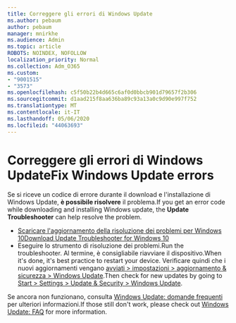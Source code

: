 ```yaml
---
title: Correggere gli errori di Windows Update
ms.author: pebaum
author: pebaum
manager: mnirkhe
ms.audience: Admin
ms.topic: article
ROBOTS: NOINDEX, NOFOLLOW
localization_priority: Normal
ms.collection: Adm_O365
ms.custom:
- "9001515"
- "3573"
ms.openlocfilehash: c5f50b22b4d665c6af0d0bbcb901d79657f2b306
ms.sourcegitcommit: d1aad215f8aa636ba89c93a13a0c9d90e997f752
ms.translationtype: MT
ms.contentlocale: it-IT
ms.lasthandoff: 05/06/2020
ms.locfileid: "44063693"
---
```

# <a name="fix-windows-update-errors"></a><span data-ttu-id="41863-102">Correggere gli errori di Windows Update</span><span class="sxs-lookup"><span data-stu-id="41863-102">Fix Windows Update errors</span></span>

<span data-ttu-id="41863-103">Se si riceve un codice di errore durante il download e l'installazione di Windows Update, **è possibile risolvere** il problema.</span><span class="sxs-lookup"><span data-stu-id="41863-103">If you get an error code while downloading and installing Windows update, the **Update Troubleshooter** can help resolve the problem.</span></span>

- [<span data-ttu-id="41863-104">Scaricare l'aggiornamento della risoluzione dei problemi per Windows 10</span><span class="sxs-lookup"><span data-stu-id="41863-104">Download Update Troubleshooter for Windows 10</span></span>](https://support.microsoft.com/help/4027322/windows-update-troubleshooter)
- <span data-ttu-id="41863-105">Eseguire lo strumento di risoluzione dei problemi.</span><span class="sxs-lookup"><span data-stu-id="41863-105">Run the troubleshooter.</span></span> <span data-ttu-id="41863-106">Al termine, è consigliabile riavviare il dispositivo.</span><span class="sxs-lookup"><span data-stu-id="41863-106">When it's done, it's best practice to restart your device.</span></span> <span data-ttu-id="41863-107">Verificare quindi che i nuovi aggiornamenti vengano [avviati > impostazioni > aggiornamento & sicurezza > Windows Update](ms-settings:windowsupdate).</span><span class="sxs-lookup"><span data-stu-id="41863-107">Then check for new updates by going to [Start > Settings > Update & Security > Windows Update](ms-settings:windowsupdate).</span></span>

<span data-ttu-id="41863-108">Se ancora non funzionano, consulta [Windows Update: domande frequenti](https://support.microsoft.com/help/12373/windows-update-faq) per ulteriori informazioni.</span><span class="sxs-lookup"><span data-stu-id="41863-108">If those still don't work, please check out [Windows Update: FAQ](https://support.microsoft.com/help/12373/windows-update-faq) for more information.</span></span>
